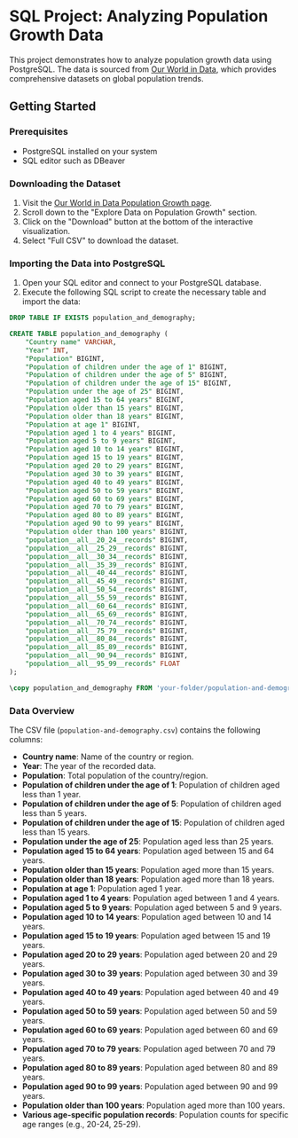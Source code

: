 # SQL Project: Analyzing Population Growth Data

This project demonstrates how to analyze population growth data using PostgreSQL. The data is sourced from [Our World in Data](https://ourworldindata.org/population-growth), which provides comprehensive datasets on global population trends.

## Getting Started

### Prerequisites

- PostgreSQL installed on your system
- SQL editor such as DBeaver

### Downloading the Dataset

1. Visit the [Our World in Data Population Growth page](https://ourworldindata.org/population-growth).
2. Scroll down to the "Explore Data on Population Growth" section.
3. Click on the "Download" button at the bottom of the interactive visualization.
4. Select "Full CSV" to download the dataset.

### Importing the Data into PostgreSQL

1. Open your SQL editor and connect to your PostgreSQL database.
2. Execute the following SQL script to create the necessary table and import the data:

```sql
DROP TABLE IF EXISTS population_and_demography;

CREATE TABLE population_and_demography (
    "Country name" VARCHAR,
    "Year" INT,
    "Population" BIGINT,
    "Population of children under the age of 1" BIGINT,
    "Population of children under the age of 5" BIGINT,
    "Population of children under the age of 15" BIGINT,
    "Population under the age of 25" BIGINT,
    "Population aged 15 to 64 years" BIGINT,
    "Population older than 15 years" BIGINT,
    "Population older than 18 years" BIGINT,
    "Population at age 1" BIGINT,
    "Population aged 1 to 4 years" BIGINT,
    "Population aged 5 to 9 years" BIGINT,
    "Population aged 10 to 14 years" BIGINT,
    "Population aged 15 to 19 years" BIGINT,
    "Population aged 20 to 29 years" BIGINT,
    "Population aged 30 to 39 years" BIGINT,
    "Population aged 40 to 49 years" BIGINT,
    "Population aged 50 to 59 years" BIGINT,
    "Population aged 60 to 69 years" BIGINT,
    "Population aged 70 to 79 years" BIGINT,
    "Population aged 80 to 89 years" BIGINT,
    "Population aged 90 to 99 years" BIGINT,
    "Population older than 100 years" BIGINT,
    "population__all__20_24__records" BIGINT,
    "population__all__25_29__records" BIGINT,
    "population__all__30_34__records" BIGINT,
    "population__all__35_39__records" BIGINT,
    "population__all__40_44__records" BIGINT,
    "population__all__45_49__records" BIGINT,
    "population__all__50_54__records" BIGINT,
    "population__all__55_59__records" BIGINT,
    "population__all__60_64__records" BIGINT,
    "population__all__65_69__records" BIGINT,
    "population__all__70_74__records" BIGINT,
    "population__all__75_79__records" BIGINT,
    "population__all__80_84__records" BIGINT,
    "population__all__85_89__records" BIGINT,
    "population__all__90_94__records" BIGINT,
    "population__all__95_99__records" FLOAT
);

\copy population_and_demography FROM 'your-folder/population-and-demography.csv' WITH (FORMAT csv, HEADER true);
```

### Data Overview

The CSV file (`population-and-demography.csv`) contains the following columns:
- **Country name**: Name of the country or region.
- **Year**: The year of the recorded data.
- **Population**: Total population of the country/region.
- **Population of children under the age of 1**: Population of children aged less than 1 year.
- **Population of children under the age of 5**: Population of children aged less than 5 years.
- **Population of children under the age of 15**: Population of children aged less than 15 years.
- **Population under the age of 25**: Population aged less than 25 years.
- **Population aged 15 to 64 years**: Population aged between 15 and 64 years.
- **Population older than 15 years**: Population aged more than 15 years.
- **Population older than 18 years**: Population aged more than 18 years.
- **Population at age 1**: Population aged 1 year.
- **Population aged 1 to 4 years**: Population aged between 1 and 4 years.
- **Population aged 5 to 9 years**: Population aged between 5 and 9 years.
- **Population aged 10 to 14 years**: Population aged between 10 and 14 years.
- **Population aged 15 to 19 years**: Population aged between 15 and 19 years.
- **Population aged 20 to 29 years**: Population aged between 20 and 29 years.
- **Population aged 30 to 39 years**: Population aged between 30 and 39 years.
- **Population aged 40 to 49 years**: Population aged between 40 and 49 years.
- **Population aged 50 to 59 years**: Population aged between 50 and 59 years.
- **Population aged 60 to 69 years**: Population aged between 60 and 69 years.
- **Population aged 70 to 79 years**: Population aged between 70 and 79 years.
- **Population aged 80 to 89 years**: Population aged between 80 and 89 years.
- **Population aged 90 to 99 years**: Population aged between 90 and 99 years.
- **Population older than 100 years**: Population aged more than 100 years.
- **Various age-specific population records**: Population counts for specific age ranges (e.g., 20-24, 25-29).
